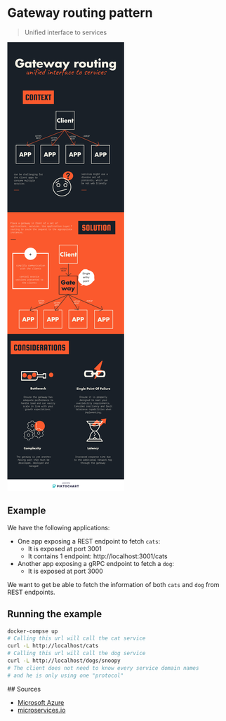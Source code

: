 # Gateway routing pattern

> Unified interface to services

![Gateway routing](gateway-routing.png)

## Example

We have the following applications:

- One app exposing a REST endpoint to fetch `cats`:
  - It is exposed at port 3001
  - It contains 1 endpoint: http://localhost:3001/cats
- Another app exposing a gRPC endpoint to fetch a `dog`:
  - It is exposed at port 3000

We want to get be able to fetch the information of both `cats` and `dog`
from REST endpoints.

## Running the example

```bash
docker-compse up
# Calling this url will call the cat service
curl -L http://localhost/cats
# Calling this url will call the dog service
curl -L http://localhost/dogs/snoopy
# The client does not need to know every service domain names
# and he is only using one "protocol"
```

## Sources

- [Microsoft Azure](https://docs.microsoft.com/en-us/azure/architecture/patterns/gateway-routing)
- [microservices.io](http://microservices.io/patterns/apigateway.html)
